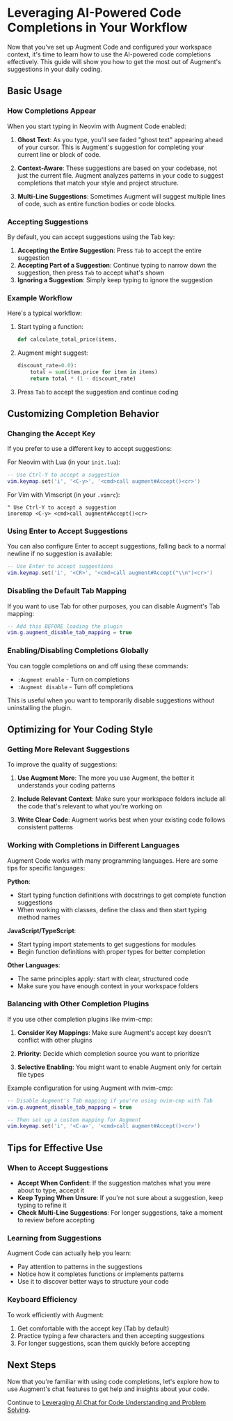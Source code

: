 # Leveraging AI-Powered Code Completions in Your Workflow

Now that you've set up Augment Code and configured your workspace context, it's time to learn how to use the AI-powered code completions effectively. This guide will show you how to get the most out of Augment's suggestions in your daily coding.

## Basic Usage

### How Completions Appear

When you start typing in Neovim with Augment Code enabled:

1. **Ghost Text**: As you type, you'll see faded "ghost text" appearing ahead of your cursor. This is Augment's suggestion for completing your current line or block of code.

2. **Context-Aware**: These suggestions are based on your codebase, not just the current file. Augment analyzes patterns in your code to suggest completions that match your style and project structure.

3. **Multi-Line Suggestions**: Sometimes Augment will suggest multiple lines of code, such as entire function bodies or code blocks.

### Accepting Suggestions

By default, you can accept suggestions using the Tab key:

1. **Accepting the Entire Suggestion**: Press `Tab` to accept the entire suggestion
2. **Accepting Part of a Suggestion**: Continue typing to narrow down the suggestion, then press `Tab` to accept what's shown
3. **Ignoring a Suggestion**: Simply keep typing to ignore the suggestion

### Example Workflow

Here's a typical workflow:

1. Start typing a function:
   ```python
   def calculate_total_price(items, 
   ```

2. Augment might suggest:
   ```python
   discount_rate=0.0):
       total = sum(item.price for item in items)
       return total * (1 - discount_rate)
   ```

3. Press `Tab` to accept the suggestion and continue coding

## Customizing Completion Behavior

### Changing the Accept Key

If you prefer to use a different key to accept suggestions:

For Neovim with Lua (in your `init.lua`):
```lua
-- Use Ctrl-Y to accept a suggestion
vim.keymap.set('i', '<C-y>', '<cmd>call augment#Accept()<cr>')
```

For Vim with Vimscript (in your `.vimrc`):
```vim
" Use Ctrl-Y to accept a suggestion
inoremap <C-y> <cmd>call augment#Accept()<cr>
```

### Using Enter to Accept Suggestions

You can also configure Enter to accept suggestions, falling back to a normal newline if no suggestion is available:

```lua
-- Use Enter to accept suggestions
vim.keymap.set('i', '<CR>', '<cmd>call augment#Accept("\\n")<cr>')
```

### Disabling the Default Tab Mapping

If you want to use Tab for other purposes, you can disable Augment's Tab mapping:

```lua
-- Add this BEFORE loading the plugin
vim.g.augment_disable_tab_mapping = true
```

### Enabling/Disabling Completions Globally

You can toggle completions on and off using these commands:

- `:Augment enable` - Turn on completions
- `:Augment disable` - Turn off completions

This is useful when you want to temporarily disable suggestions without uninstalling the plugin.

## Optimizing for Your Coding Style

### Getting More Relevant Suggestions

To improve the quality of suggestions:

1. **Use Augment More**: The more you use Augment, the better it understands your coding patterns

2. **Include Relevant Context**: Make sure your workspace folders include all the code that's relevant to what you're working on

3. **Write Clear Code**: Augment works best when your existing code follows consistent patterns

### Working with Completions in Different Languages

Augment Code works with many programming languages. Here are some tips for specific languages:

**Python**:
- Start typing function definitions with docstrings to get complete function suggestions
- When working with classes, define the class and then start typing method names

**JavaScript/TypeScript**:
- Start typing import statements to get suggestions for modules
- Begin function definitions with proper types for better completion

**Other Languages**:
- The same principles apply: start with clear, structured code
- Make sure you have enough context in your workspace folders

### Balancing with Other Completion Plugins

If you use other completion plugins like nvim-cmp:

1. **Consider Key Mappings**: Make sure Augment's accept key doesn't conflict with other plugins

2. **Priority**: Decide which completion source you want to prioritize

3. **Selective Enabling**: You might want to enable Augment only for certain file types

Example configuration for using Augment with nvim-cmp:
```lua
-- Disable Augment's Tab mapping if you're using nvim-cmp with Tab
vim.g.augment_disable_tab_mapping = true

-- Then set up a custom mapping for Augment
vim.keymap.set('i', '<C-a>', '<cmd>call augment#Accept()<cr>')
```

## Tips for Effective Use

### When to Accept Suggestions

- **Accept When Confident**: If the suggestion matches what you were about to type, accept it
- **Keep Typing When Unsure**: If you're not sure about a suggestion, keep typing to refine it
- **Check Multi-Line Suggestions**: For longer suggestions, take a moment to review before accepting

### Learning from Suggestions

Augment Code can actually help you learn:

- Pay attention to patterns in the suggestions
- Notice how it completes functions or implements patterns
- Use it to discover better ways to structure your code

### Keyboard Efficiency

To work efficiently with Augment:

1. Get comfortable with the accept key (Tab by default)
2. Practice typing a few characters and then accepting suggestions
3. For longer suggestions, scan them quickly before accepting

## Next Steps

Now that you're familiar with using code completions, let's explore how to use Augment's chat features to get help and insights about your code.

Continue to [Leveraging AI Chat for Code Understanding and Problem Solving](05-using-augment-chat.md).
